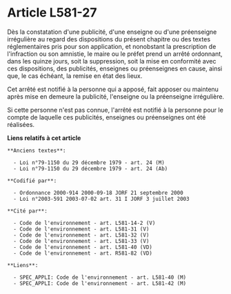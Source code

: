 # Article L581-27

Dès la constatation d'une publicité, d'une enseigne ou d'une préenseigne irrégulière au regard des dispositions du présent
chapitre ou des textes réglementaires pris pour son application, et nonobstant la prescription de l'infraction ou son
amnistie, le maire ou le préfet prend un arrêté ordonnant, dans les quinze jours, soit la suppression, soit la mise en
conformité avec ces dispositions, des publicités, enseignes ou préenseignes en cause, ainsi que, le cas échéant, la remise en
état des lieux.

Cet arrêté est notifié à la personne qui a apposé, fait apposer ou maintenu après mise en demeure la publicité, l'enseigne ou
la préenseigne irrégulière.

Si cette personne n'est pas connue, l'arrêté est notifié à la personne pour le compte de laquelle ces publicités, enseignes
ou préenseignes ont été réalisées.

**Liens relatifs à cet article**

	**Anciens textes**:

	  - Loi n°79-1150 du 29 décembre 1979 - art. 24 (M)
	  - Loi n°79-1150 du 29 décembre 1979 - art. 24 (Ab)

	**Codifié par**:

	  - Ordonnance 2000-914 2000-09-18 JORF 21 septembre 2000
	  - Loi n°2003-591 2003-07-02 art. 31 I JORF 3 juillet 2003

	**Cité par**:

	  - Code de l'environnement - art. L581-14-2 (V)
	  - Code de l'environnement - art. L581-31 (V)
	  - Code de l'environnement - art. L581-32 (V)
	  - Code de l'environnement - art. L581-33 (V)
	  - Code de l'environnement - art. L581-40 (VD)
	  - Code de l'environnement - art. R581-82 (VD)

	**Liens**:

	  - SPEC_APPLI: Code de l'environnement - art. L581-40 (M)
	  - SPEC_APPLI: Code de l'environnement - art. L581-42 (M)
